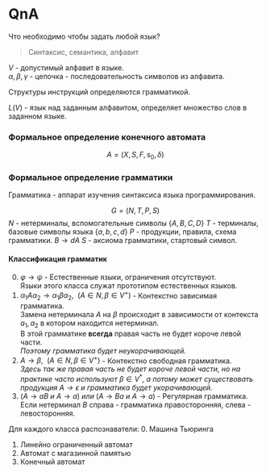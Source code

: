 # QnA

Что необходимо чтобы задать любой язык?
> Синтаксис, семантика, алфавит

$V$ - допустимый алфавит в языке.  
$\alpha, \beta, \gamma$ - цепочка - последовательность символов из алфавита.

Структуры инструкций определяются грамматикой.

$L(V)$ - язык над заданным алфавитом, определяет множество слов в заданном языке.

### Формальное определение конечного автомата
$$A = (X, S, F, s_0, \delta)$$

### Формальное определение грамматики

Грамматика - аппарат изучения синтаксиса языка программирования.

$$G = (N, T, P, S)$$
$N$ - нетерминалы, вспомогательные символы $\{A,B,C,D\}$
$T$ - терминалы, базовые символы языка $\{a,b,c,d\}$
$P$ - продукции, правила, схема грамматики. $B \rightarrow dA$
$S$ - аксиома грамматики, стартовый символ.

#### Классификация грамматик

0. $\varphi \rightarrow \psi$ - Естественные языки, ограничения отсутствуют.  
	Языки этого класса служат прототипом естественных языков.
1. $\alpha_1A\alpha_2 \rightarrow \alpha_1\beta\alpha_2, \ \ (A \in N, \beta \in V^+)$  - Контекстно зависимая грамматика.  
	   Замена нетерминала $A$ на $\beta$ происходит в зависимости от контекста $a_1, a_2$ в котором находится нетерминал.  
	   В этой грамматике **всегда** правая часть не будет короче левой части.  
	   *Поэтому грамматика будет неукорачивающей.*
2. $A \rightarrow \beta,\ \ (A \in N, \beta \in V^+)$ - Контекстно свободная грамматика.  
	   *Здесь так же правая часть не будет короче левой части, но на практике часто используют* $\beta \in V^*$*, а потому может существовать продукция $A \rightarrow \epsilon$ и грамматика будет укорачивающей.*
3. $(A \rightarrow aB\ {и}\ A \rightarrow a)\ {или}\ (A \rightarrow Ba\ {и}\ A \rightarrow a)$ - Регулярная грамматика.  
	   Если нетерминал $B$ справа - грамматика правосторонняя, слева - левосторонняя.

Для каждого класса распознаватели:
0. Машина Тьюринга
1. Линейно ограниченный автомат
2. Автомат с магазинной памятью
3. Конечный автомат

